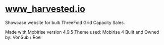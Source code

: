 # www_harvested.io

Showcase website for bulk ThreeFold Grid Capacity Sales.

Made with Mobirise version 4.9.5
Theme used: Mobirise 4
Built and Owned by: VonSub / Roel
